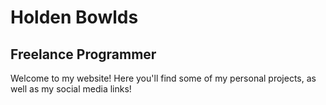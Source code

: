 # Holden Bowlds
## Freelance Programmer

Welcome to my website! Here you'll find some of my personal projects, as well as my social media links!
